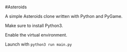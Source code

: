 #Asteroids

A simple Asteroids clone written with Python and PyGame.

Make sure to install Python3.

Enable the virtual environment.

Launch with ```python3 run main.py```
